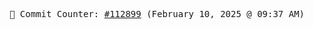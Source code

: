 <p align="center">
    <samp>
        📮 Commit Counter: <a href="https://github.com/Javascript-void0/Javascript-void0/commits/main">#112899</a> (February 10, 2025 @ 09:37 AM)
    </samp>
</p>